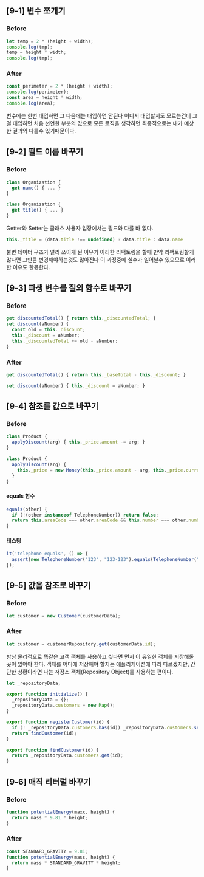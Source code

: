 ## [9-1] 변수 쪼개기

### Before

```javascript
let temp = 2 * (height + width);
console.log(tmp);
temp = height * width;
console.log(tmp);
```

### After

```javascript
const perimeter = 2 * (height + width);
console.log(perimeter);
const area = height * width;
console.log(area);
```

변수에는 한번 대입하면 그 다음에는 대입하면 안된다 어디서 대입할지도 모르는건데 그걸 대입하면 처음 선언한 부분의 값으로 모든 로직을 생각하면 최종적으로는 내가 예상한 결과와 다를수 있기때문이다.

## [9-2] 필드 이름 바꾸기

### Before

```javascript
class Organization {
  get name() { ... }
}
```

```javascript
class Organization {
  get title() { ... }
}
```

Getter와 Setter는 클래스 사용자 입장에서는 필드와 다를 바 없다.

```javascript
this._title = (data.title !== undefined) ? data.title : data.name
```

불변 데이터 구조가 널리 쓰이게 된 이유가 이러한 리팩토링을 할때 만약 리팩토링할게 많다면 그만큼 변경해야하는것도 많아진다 이 과정중에 실수가 일어날수 있으므로 이러한 이유도 한몫한다.

## [9-3] 파생 변수를 질의 함수로 바꾸기

### Before
```javascript
get discountedTotal() { return this._discountedTotal; }
set discount(aNumber) {
  const old = this._discount;
  this._discount = aNumber;
  this._discountedTotal += old - aNumber;
}
```

### After

```javascript
get discountedTotal() { return this._baseTotal - this._discount; }

set discount(aNumber) { this._discount = aNumber; }
```

## [9-4] 참조를 값으로 바꾸기

### Before

```javascript
class Product { 
  applyDiscount(arg) { this._price.amount -= arg; }
}
```

```javascript
class Product {
  applyDiscount(arg) {
    this._price = new Money(this._price.amount - arg, this._price.currency);
  }
}
```

#### equals 함수
```javascript
equals(other) {
  if (!(other instanceof TelephoneNumber)) return false;
  return this.areaCode === other.areaCode && this.number === other.number;
}
```

#### 테스팅
```javascript
it('telephone equals', () => {
  assert(new TelephoneNumber("123", "123-123").equals(TelephoneNumber("123", "123-123")))
}); 
```

## [9-5] 값을 참조로 바꾸기

### Before
```javascript
let customer = new Customer(customerData);
```

### After
```javascript
let customer = customerRepository.get(customerData.id);
```

항상 물리적으로 똑같은 고객 객체를 사용하고 싶다면 먼저 이 유일한 객체를 저장해둘 곳이 있어야 한다. 객체를 어디에 저장해야 할지는 애플리케이션에 따라 다르겠지만, 간단한 상황이라면 나는 저장소 객체(Repository Object)를 사용하는 편이다.

```javascript
let _repositoryData;

export function initialize() {
  _repositoryData = {};
  _repositoryData.customers = new Map();
}

export function registerCustomer(id) {
  if (! _repositoryData.customers.has(id)) _repositoryData.customers.set(id, new Customer(id));
  return findCustomer(id);
}

export function findCustomer(id) {
  return _repositoryData.customers.get(id);
}
```

## [9-6] 매직 리터럴 바꾸기

### Before
```javascript
function potentialEnergy(maxx, height) {
  return mass * 9.81 * height;
}
```

### After
```javascript
const STANDARD_GRAVITY = 9.81;
function potentialEnergy(mass, height) {
  return mass * STANDARD_GRAVITY * height;
}
```


